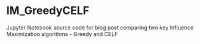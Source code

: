 # IM_GreedyCELF

Jupyter Notebook source code for blog post comparing two key Influence Maximization algorithms - Greedy and CELF
